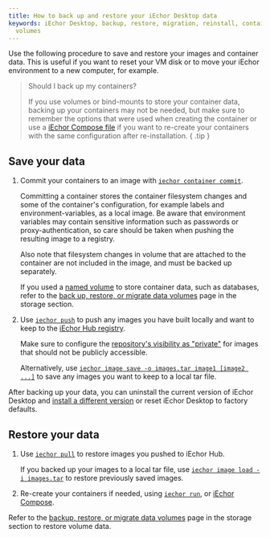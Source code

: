 ```yaml
---
title: How to back up and restore your iEchor Desktop data
keywords: iEchor Desktop, backup, restore, migration, reinstall, containers, images,
  volumes
---
```


Use the following procedure to save and restore your images and container data. This is useful if you want to reset your VM disk or to move your iEchor environment to a new
computer, for example.

> Should I back up my containers?
>
> If you use volumes or bind-mounts to store your container data, backing up your containers may not be needed, but make sure to remember the options that were used when creating the container or use a [iEchor Compose file](../compose/compose-file/index.md) if you want to re-create your containers with the same configuration after re-installation.
{ .tip }

## Save your data

1. Commit your containers to an image with [`iechor container commit`](../reference/cli/iechor/container/commit.md).

   Committing a container stores the container filesystem changes and some of the
   container's configuration, for example labels and environment-variables, as a local image. Be aware that environment variables may contain sensitive
   information such as passwords or proxy-authentication, so care should be taken
   when pushing the resulting image to a registry.

   Also note that filesystem changes in volume that are attached to the
   container are not included in the image, and must be backed up separately.

   If you used a [named volume](../storage/index.md#more-details-about-mount-types) to store container data, such as databases, refer to the [back up, restore, or migrate data volumes](../storage/volumes.md#back-up-restore-or-migrate-data-volumes) page in the storage section.

2. Use [`iechor push`](../reference/cli/iechor/image/push.md) to push any
   images you have built locally and want to keep to the [iEchor Hub registry](../iechor-hub/index.md).
   
   Make sure to configure the [repository's visibility as "private"](../iechor-hub/repos/index.md)
   for images that should not be publicly accessible. 

   Alternatively, use [`iechor image save -o images.tar image1 [image2 ...]`](../reference/cli/iechor/image/save.md)
   to save any images you want to keep to a local tar file. 

After backing up your data, you can uninstall the current version of iEchor Desktop
and [install a different version](release-notes.md) or reset iEchor Desktop to factory defaults.

## Restore your data

1. Use [`iechor pull`](../reference/cli/iechor/image/pull.md) to restore images
   you pushed to iEchor Hub.

   If you backed up your images to a local tar file, use [`iechor image load -i images.tar`](../reference/cli/iechor/image/load.md)
   to restore previously saved images.

2. Re-create your containers if needed, using [`iechor run`](../reference/cli/iechor/container/run.md),
   or [iEchor Compose](../compose/index.md).

Refer to the [backup, restore, or migrate data volumes](../storage/volumes.md#back-up-restore-or-migrate-data-volumes) page in the storage section to restore volume data.
